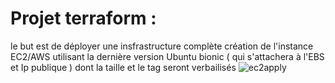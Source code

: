 # Projet terraform :

le but est de déployer une insfrastructure complète 
création de l'instance EC2/AWS utilisant la dernière version Ubuntu bionic ( qui s'attachera à l'EBS et Ip publique ) dont la taille et le tag seront verbailisés
![ec2apply](https://github.com/mikimihia/terraform/assets/44511981/93970249-2ef0-439e-926d-6019283463f9)




